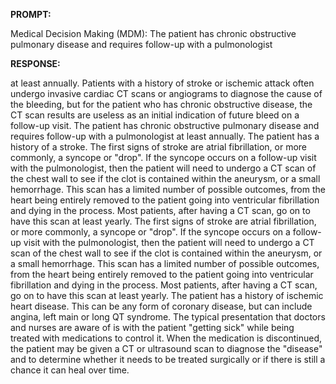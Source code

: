 **PROMPT:**

Medical Decision Making (MDM): The patient has chronic obstructive pulmonary disease and requires follow-up with a pulmonologist

**RESPONSE:**

  at least annually.  Patients with a history of stroke or ischemic attack often undergo invasive cardiac CT scans or angiograms to diagnose the cause of the bleeding, but for the patient who has chronic obstructive disease, the CT scan results are useless as an initial indication of future bleed on a follow-up visit.  The patient has chronic obstructive pulmonary disease and requires follow-up with a pulmonologist at least annually. The patient has a history of a stroke. The first signs of stroke are atrial fibrillation, or more commonly, a syncope or "drop". If the syncope occurs on a follow-up visit with the pulmonologist, then the patient will need to undergo a CT scan of the chest wall to see if the clot is contained within the aneurysm, or a small hemorrhage. This scan has a limited number of possible outcomes, from the heart being entirely removed to the patient going into ventricular fibrillation and dying in the process. Most patients, after having a CT scan, go on to have this scan at least yearly.  The first signs of stroke are atrial fibrillation, or more commonly, a syncope or "drop". If the syncope occurs on a follow-up visit with the pulmonologist, then the patient will need to undergo a CT scan of the chest wall to see if the clot is contained within the aneurysm, or a small hemorrhage. This scan has a limited number of possible outcomes, from the heart being entirely removed to the patient going into ventricular fibrillation and dying in the process. Most patients, after having a CT scan, go on to have this scan at least yearly. The patient has a history of ischemic heart disease. This can be any form of coronary disease, but can include angina, left main or long QT syndrome. The typical presentation that doctors and nurses are aware of is with the patient "getting sick" while being treated with medications to control it. When the medication is discontinued, the patient may be given a CT or ultrasound scan to diagnose the "disease" and to determine whether it needs to be treated surgically or if there is still a chance it can heal over time.